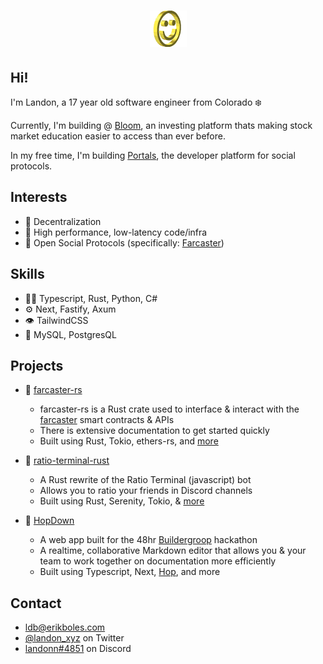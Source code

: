<h1 align="center">
  <img src="smile.gif" alt="Landon Boles" />
</h1>

## Hi!
I'm Landon, a 17 year old software engineer from Colorado ❄️

Currently, I'm building @ [Bloom](https://bloomapp.com), an investing platform thats making stock market education easier to access than ever before.

In my free time, I'm building [Portals](https://github.com/withportals), the developer platform for social protocols.
## Interests
- 🔗 Decentralization
- 🦀 High performance, low-latency code/infra
- 💬 Open Social Protocols (specifically: [Farcaster](https://github.com/farcasterxyz))

## Skills
- 👨‍💻 Typescript, Rust, Python, C#
- ⚙️ Next, Fastify, Axum
- 👁️ TailwindCSS
- 💽 MySQL, PostgresQL

## Projects
- 🦀 [farcaster-rs](https://github.com/TheLDB/farcaster-rs)
  - farcaster-rs is a Rust crate used to interface & interact with the [farcaster](https://farcaster.xyz) smart contracts & APIs
  - There is extensive documentation to get started quickly
  - Built using Rust, Tokio, ethers-rs, and [more](https://github.com/TheLDB/farcaster-rs/blob/main/Cargo.toml)

- 💯 [ratio-terminal-rust](https://github.com/TheLDB/ratio_terminal_rust)
  - A Rust rewrite of the Ratio Terminal (javascript) bot
  - Allows you to ratio your friends in Discord channels
  - Built using Rust, Serenity, Tokio, & [more](https://github.com/TheLDB/ratio_terminal_rust/blob/main/Cargo.toml)
  
- 🐰 [HopDown](https://github.com/TheLDB/hopdown)
  - A web app built for the 48hr [Buildergroop](https://buildergroop.com) hackathon
  - A realtime, collaborative Markdown editor that allows you & your team to work together on documentation more efficiently
  - Built using Typescript, Next, [Hop](https://hop.io), and more
  
## Contact
- [ldb@erikboles.com](mailto:ldb@erikboles.com)
- [@landon_xyz](https://twitter.com/landon_xyz) on Twitter
- [landonn#4851](./) on Discord
